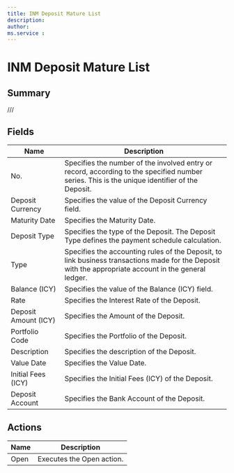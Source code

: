 ```yaml
---
title: INM Deposit Mature List
description: 
author: 
ms.service : 
---
```


# INM Deposit Mature List

## Summary

///

## Fields
<!-- You need to leave a space betwenn | your text and | -->

| Name | Description |
| ---- | ---- |
| No. | Specifies the number of the involved entry or record, according to the specified number series. This is the unique identifier of the Deposit. |
| Deposit Currency | Specifies the value of the Deposit Currency field. |
| Maturity Date | Specifies the Maturity Date. |
| Deposit Type | Specifies the type of the Deposit. The Deposit Type defines the payment schedule calculation. |
| Type | Specifies the accounting rules of the Deposit, to link business transactions made for the Deposit with the appropriate account in the general ledger. |
| Balance (ICY) | Specifies the value of the Balance (ICY) field. |
| Rate | Specifies the Interest Rate of the Deposit. |
| Deposit Amount (ICY) | Specifies the Amount of the Deposit. |
| Portfolio Code | Specifies the Portfolio of the Deposit. |
| Description | Specifies the description of the Deposit. |
| Value Date | Specifies the Value Date. |
| Initial Fees (ICY) | Specifies the Initial Fees (ICY) of the Deposit. |
| Deposit Account | Specifies the Bank Account of the Deposit. |

## Actions

| Name | Description |
| ---- | ---- |
| Open | Executes the Open action. |
